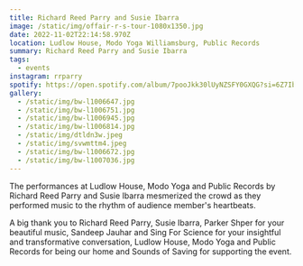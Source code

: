 ```yaml
---
title: Richard Reed Parry and Susie Ibarra
image: /static/img/offair-r-s-tour-1080x1350.jpg
date: 2022-11-02T22:14:58.970Z
location: Ludlow House, Modo Yoga Williamsburg, Public Records
summary: Richard Reed Parry and Susie Ibarra
tags:
  - events
instagram: rrparry
spotify: https://open.spotify.com/album/7pooJkk30lUyNZSFY0GXQG?si=6Z7IbLf4TVylfEvragFGkQ
gallery:
  - /static/img/bw-l1006647.jpg
  - /static/img/bw-l1006751.jpg
  - /static/img/bw-l1006945.jpg
  - /static/img/bw-l1006814.jpg
  - /static/img/dtldn3w.jpeg
  - /static/img/svwmttm4.jpeg
  - /static/img/bw-l1006672.jpg
  - /static/img/bw-l1007036.jpg
---
```

The performances at Ludlow House, Modo Yoga and Public Records by Richard Reed Parry and Susie Ibarra mesmerized the crowd as they performed music to the rhythm of audience member's heartbeats. 

A big thank you to Richard Reed Parry, Susie Ibarra, Parker Shper for your beautiful music, Sandeep Jauhar and Sing For Science for your insightful and transformative conversation, Ludlow House, Modo Yoga and Public Records for being our home and Sounds of Saving for supporting the event.